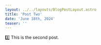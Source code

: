 ```yaml
---
layout: ../../layouts/BlogPostLayout.astro
title: 'Post Two'
date: 'June 18th, 2024'
teaser: ''
---
```


2️⃣ This is the second post.